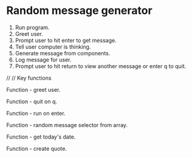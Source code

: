 # Random message generator

1. Run program.
2. Greet user.
3. Prompt user to hit enter to get message.
4. Tell user computer is thinking.
5. Generate message from components.
6. Log message for user.
7. Prompt user to hit return to view another message or enter q to quit.

//
// Key functions

Function - greet user.

Function - quit on q.

Function - run on enter.

Function - random message selector from array.

Function - get today's date.

Function - create quote.
